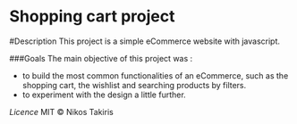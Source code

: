 # Shopping cart project

#Description
This project is a simple eCommerce website with javascript.

###Goals
The main objective of this project was :
* to build the most common functionalities of an eCommerce, such as the shopping cart, the wishlist and searching products by filters.
* to experiment with the design a little further.

*Licence*
MIT &copy; Nikos Takiris
